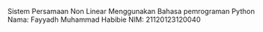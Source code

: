Sistem Persamaan Non Linear Menggunakan Bahasa pemrograman Python
Nama: Fayyadh Muhammad Habibie
NIM: 21120123120040
